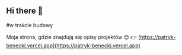 ## Hi there 👋

#w trakcie budowy

Moja strona, gdzie znajdują się opisy projektów 😊 
👉 [https://patryk-benecki.vercel.app](https://patryk-benecki.vercel.app)
